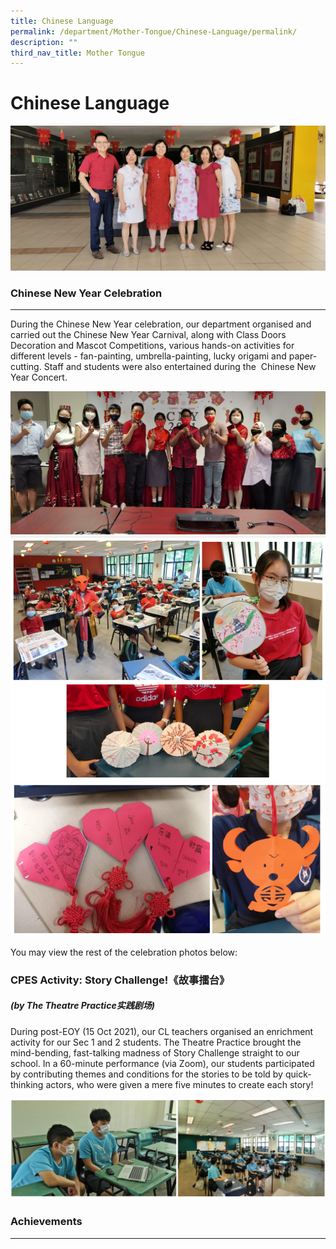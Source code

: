 ```yaml
---
title: Chinese Language
permalink: /department/Mother-Tongue/Chinese-Language/permalink/
description: ""
third_nav_title: Mother Tongue
---
```

Chinese Language
================

![](/images/CL%20teachers%20CNY%202020.jpeg)

### Chinese New Year Celebration
----------------------------

During the Chinese New Year celebration, our department organised and carried out the Chinese New Year Carnival, along with Class Doors Decoration and Mascot Competitions, various hands-on activities for different levels - fan-painting, umbrella-painting, lucky origami and paper-cutting. Staff and students were also entertained during the  Chinese New Year Concert.


![](/images/2021_CNY%2001%20Team%20Group%20Photo.jpeg)
![](/images/MTL02.png)
![](/images/MTL03.png)

You may view the rest of the celebration photos below:



### CPES Activity: Story Challenge!《故事擂台》

##### (by The Theatre Practice实践剧场)
  

During post-EOY (15 Oct 2021), our CL teachers organised an enrichment activity for our Sec 1 and 2 students. The Theatre Practice brought the mind-bending, fast-talking madness of Story Challenge straight to our school. In a 60-minute performance (via Zoom), our students participated by contributing themes and conditions for the stories to be told by quick-thinking actors, who were given a mere five minutes to create each story!

![](/images/MTL04.png)

### Achievements
------------